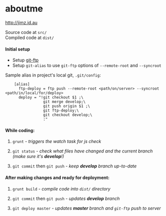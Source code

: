 # aboutme
http://jimz.id.au

Source code at `src/` <br />
Compiled code at `dist/`

#### Initial setup
* Setup [git-ftp](https://github.com/git-ftp/git-ftp)
* Setup `git-alias` to use `git-ftp` options of `--remote-root` and `--syncroot`

Sample alias in project's local git, `.git/config`:
```
    [alias]
      ftp-deploy = ftp push --remote-root <path/on/server> --syncroot <path/in/local/for/deploy>
      deploy = "!git checkout $1 ;\
                 git merge develop;\
                 git push origin $1 ;\
                 git ftp-deploy;\
                 git checkout develop;\
                 :"
```

#### While coding:

1. `grunt`  _- triggers the watch task for js check_

2. `git status`  _- check what files have changed and the current branch (make sure it's **develop**!)_

3. `git commit` then `git push`  _- keep **develop** branch up-to-date_


#### After making changes and ready for deployment:

1. `grunt build` _- compile code into `dist/` directory_

2. `git commit` then `git push` _- updates **develop** branch_

3. `git deploy master` _- updates **master** branch and `git-ftp` push to server_


